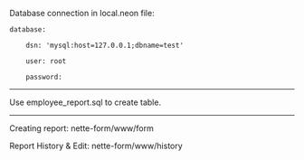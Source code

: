Database connection in local.neon file:



	database:

		dsn: 'mysql:host=127.0.0.1;dbname=test'  
	
		user: root  
	
		password:  
	
  --------------------
  
  Use employee_report.sql to create table.
  
  --------------------
  
  Creating report: nette-form/www/form
  
  Report History & Edit: nette-form/www/history

